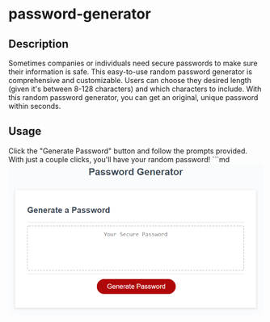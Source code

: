 # password-generator
## Description
Sometimes companies or individuals need secure passwords to make sure their information is safe. This easy-to-use random password generator is comprehensive and customizable. Users can choose they desired length (given it's between 8-128 characters) and which characters to include. With this random password generator, you can get an original, unique password within seconds. 
## Usage
Click the "Generate Password" button and follow the prompts provided. With just a couple clicks, you'll have your random password!
    ```md
    ![home screen](Assets/03-javascript-homework-demo.png)
